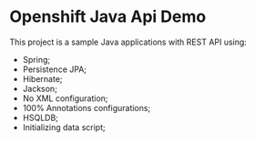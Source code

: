Openshift Java Api Demo
=============

This project is a sample Java applications with REST API using:

* Spring;
* Persistence JPA;
* Hibernate;
* Jackson;
* No XML configuration;
* 100% Annotations configurations;
* HSQLDB;
* Initializing data script;








